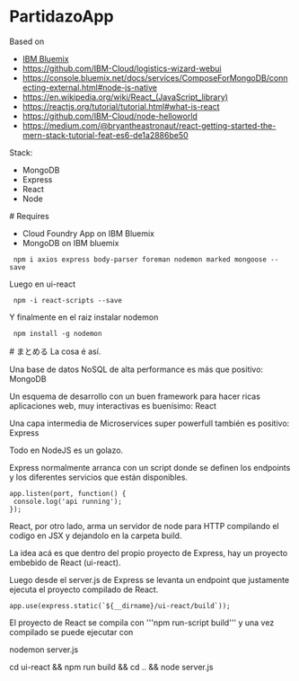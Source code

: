 PartidazoApp
================================================================================

Based on

* [IBM Bluemix](https://www.ibm.com/blogs/bluemix/2017/06/react-web-express-api-development-production/)
* https://github.com/IBM-Cloud/logistics-wizard-webui
* https://console.bluemix.net/docs/services/ComposeForMongoDB/connecting-external.html#node-js-native
* https://en.wikipedia.org/wiki/React_(JavaScript_library)
* https://reactjs.org/tutorial/tutorial.html#what-is-react
* https://github.com/IBM-Cloud/node-helloworld
* https://medium.com/@bryantheastronaut/react-getting-started-the-mern-stack-tutorial-feat-es6-de1a2886be50


Stack:

* MongoDB
* Express
* React
* Node

# Requires

* Cloud Foundry App on IBM Bluemix
* MongoDB on IBM bluemix

```
 npm i axios express body-parser foreman nodemon marked mongoose --save
```

Luego en ui-react

```
 npm -i react-scripts --save
```

Y finalmente en el raiz instalar nodemon

```
 npm install -g nodemon
```

# まとめる
La cosa é así.

Una base de datos NoSQL de alta performance es más que positivo:  MongoDB  

Un esquema de desarrollo con un buen framework para hacer ricas aplicaciones web, muy interactivas es buenísimo: React

Una capa intermedia de Microservices super powerfull también es positivo: Express

Todo en NodeJS es un golazo.

Express normalmente arranca con un script donde se definen los endpoints y los diferentes servicios que están disponibles.

```
app.listen(port, function() {
 console.log('api running');
});
```
React, por otro lado, arma un servidor de node para HTTP compilando el codigo en JSX y dejandolo en la carpeta build.

La idea acá es que dentro del propio proyecto de Express, hay un proyecto embebido de React (ui-react).

Luego desde el server.js de Express se levanta un endpoint que justamente ejecuta el proyecto compilado de React.

```
app.use(express.static(`${__dirname}/ui-react/build`));
```

El proyecto de React se compila con '''npm run-script build'''
y una vez compilado se puede ejecutar con

 nodemon server.js

 cd ui-react && npm run build && cd .. && node server.js

 